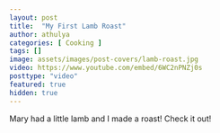 ```yaml
---
layout: post
title:  "My First Lamb Roast"
author: athulya
categories: [ Cooking ]
tags: []
image: assets/images/post-covers/lamb-roast.jpg
video: https://www.youtube.com/embed/6WC2nPNZj0s
posttype: "video"
featured: true
hidden: true
---
```


Mary had a little lamb and I made a roast! Check it out!

